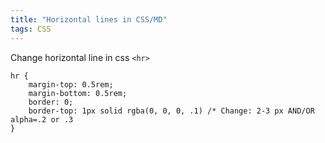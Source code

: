 ```yaml
---
title: "Horizontal lines in CSS/MD"
tags: CSS
---
```


Change horizontal line in css `<hr>`

```
hr {
    margin-top: 0.5rem;
    margin-bottom: 0.5rem;
    border: 0;
    border-top: 1px solid rgba(0, 0, 0, .1) /* Change: 2-3 px AND/OR alpha=.2 or .3
}
```
